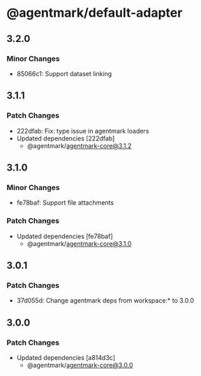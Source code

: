 # @agentmark/default-adapter

## 3.2.0

### Minor Changes

- 85066c1: Support dataset linking

## 3.1.1

### Patch Changes

- 222dfab: Fix: type issue in agentmark loaders
- Updated dependencies [222dfab]
  - @agentmark/agentmark-core@3.1.2

## 3.1.0

### Minor Changes

- fe78baf: Support file attachments

### Patch Changes

- Updated dependencies [fe78baf]
  - @agentmark/agentmark-core@3.1.0

## 3.0.1

### Patch Changes

- 37d055d: Change agentmark deps from workspace:\* to 3.0.0

## 3.0.0

### Patch Changes

- Updated dependencies [a814d3c]
  - @agentmark/agentmark-core@3.0.0
